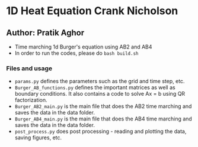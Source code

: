 # 1D Heat Equation Crank Nicholson
## Author: Pratik Aghor

* Time marching 1d Burger's equation using AB2 and AB4
* In order to run the codes, please do ```bash build.sh```

### Files and usage 

* ```params.py``` defines the parameters such as the grid and time step, etc.
* ```Burger_AB_functions.py``` defines the important matrices as well as boundary conditions. It also contains a code to solve Ax = b using QR factorization.
* ```Burger_AB2_main.py``` is the main file that does the AB2 time marching and saves the data in the data folder.
* ```Burger_AB4_main.py``` is the main file that does the AB4 time marching and saves the data in the data folder.
* ```post_process.py``` does post processing - reading and plotting the data, saving figures, etc.

